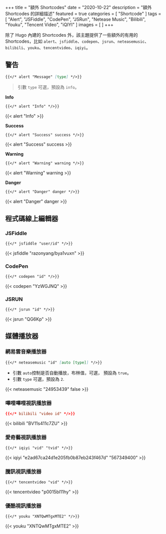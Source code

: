 +++
title = "額外 Shortcodes"
date = "2020-10-22"
description = "額外 Shortcodes 的詳細描述"
featured = true
categories = [
  "Shortcode"
]
tags = [
    "Alert",
    "JSFiddle",
    "CodePen",
    "JSRun",
    "Netease Music",
    "Bilibili",
    "Youku",
    "Tencent Video",
    "iQIYI"
]
images = [
]
+++

除了 Hugo 內建的 Shortcodes 外，該主題提供了一些額外的有用的 Shortcodes，比如 `alert`、`jsfiddle`、`codepen`、`jsrun`、`neteasemusic`、`bilibili`、`youku`、`tencentvideo`、`iqiyi`。
<!--more-->

## 警告

```markdown
{{</* alert "Message" [type] */>}}
```

> 引數 `type` 可選，預設為 `info`。

**Info**

```markdown
{{</* alert "Info" */>}}
```

{{< alert "Info" >}}

**Success**

```markdown
{{</* alert "Success" success */>}}
```

{{< alert "Success" success >}}

**Warning**

```markdown
{{</* alert "Warning" warning */>}}
```

{{< alert "Warning" warning >}}

**Danger**

```markdown
{{</* alert "Danger" danger */>}}
```

{{< alert "Danger" danger >}}

## 程式碼線上編輯器

### JSFiddle

```markdown
{{</* jsfiddle "user/id" */>}}
```

{{< jsfiddle "razonyang/bya1vuxn" >}}

### CodePen

```markdown
{{</* codepen "id" */>}}
```

{{< codepen "YzWGJNQ" >}}

### JSRUN

```markdown
{{</* jsrun "id" */>}}
```

{{< jsrun "QG6Kp" >}}

## 媒體播放器

### 網易雲音樂播放器

```markdown
{{</* neteasemusic "id" [auto [type]] */>}}
```

- 引數 `auto`控制是否自動播放，布林值，可選， 預設為 `true`。
- 引數 `type` 可選，預設為 `2`.

{{< neteasemusic "24953439" false >}}

### 嗶哩嗶哩視訊播放器

```toml
{{</* bilibili "video id" */>}}
```

{{< bilibili "BV11s411c7ZU" >}}

### 愛奇藝視訊播放器

```markdown
{{</* iqiyi "vid" "tvid" */>}}
```

{{< iqiyi "e2ad67ca24d1e205fb0b87eb243f467d" "567349400" >}}

### 騰訊視訊播放器

```markdown
{{</* tencentvideo "vid" */>}}
```

{{< tencentvideo "p0015bl11hy" >}}

### 優酷視訊播放器

```markdown
{{</* youku "XNTQwMTgxMTE2" */>}}
```

{{< youku "XNTQwMTgxMTE2" >}}
